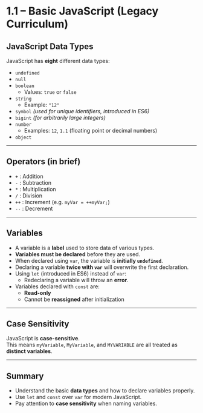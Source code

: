 # 1.1 – Basic JavaScript (Legacy Curriculum)

## JavaScript Data Types

JavaScript has **eight** different data types:

- `undefined`
- `null`
- `boolean`
  - Values: `true` or `false`
- `string`
  - Example: `"12"`
- `symbol` *(used for unique identifiers, introduced in ES6)*
- `bigint` *(for arbitrarily large integers)*
- `number`
  - Examples: `12`, `1.1` (floating point or decimal numbers)
- `object`

---

## Operators (in brief)

- `+` : Addition  
- `-` : Subtraction  
- `*` : Multiplication  
- `/` : Division  
- `++` : Increment (e.g. `myVar = ++myVar;`)  
- `--` : Decrement  

---

## Variables

- A variable is a **label** used to store data of various types.
- **Variables must be declared** before they are used.
- When declared using `var`, the variable is **initially `undefined`**.
- Declaring a variable **twice with `var`** will overwrite the first declaration.
- Using `let` (introduced in ES6) instead of `var`:
  - Redeclaring a variable will throw an **error**.
- Variables declared with `const` are:
  - **Read-only**
  - Cannot be **reassigned** after initialization

---

## Case Sensitivity

JavaScript is **case-sensitive**.  
This means `myVariable`, `MyVariable`, and `MYVARIABLE` are all treated as **distinct variables**.

---

## Summary

- Understand the basic **data types** and how to declare variables properly.
- Use `let` and `const` over `var` for modern JavaScript.
- Pay attention to **case sensitivity** when naming variables.

